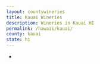 ```yaml
---
layout: countywineries
title: Kauai Wineries
description: Wineries in Kauai HI
permalink: /hawaii/kauai/
county: kauai
state: hi
---
```

-
